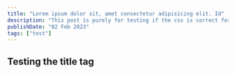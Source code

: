 ```yaml
---
title: "Lorem ipsum dolor sit, amet consectetur adipisicing elit. Id"
description: "This post is purely for testing if the css is correct for the title on the page"
publishDate: "02 Feb 2023"
tags: ["test"]
---
```


## Testing the title tag

